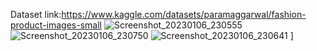Dataset link:https://www.kaggle.com/datasets/paramaggarwal/fashion-product-images-small
![Screenshot_20230106_230555](https://user-images.githubusercontent.com/104718068/211067722-5f22e523-27e7-4e8a-a61f-f98f8b69ee23.png)
![Screenshot_20230106_230750](https://user-images.githubusercontent.com/104718068/211067733-4d6b5b87-c473-4a95-9cb8-98776526c5f6.png)
![Screenshot_20230106_230641](https://user-images.githubusercontent.com/104718068/211067954-20998280-bd27-49c7-9aeb-953c6ca47f61.png)
]

